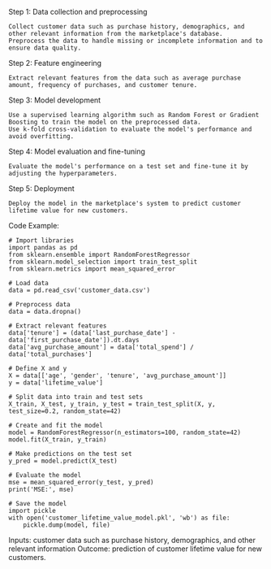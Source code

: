 Step 1: Data collection and preprocessing

    Collect customer data such as purchase history, demographics, and other relevant information from the marketplace's database.
    Preprocess the data to handle missing or incomplete information and to ensure data quality.

Step 2: Feature engineering

    Extract relevant features from the data such as average purchase amount, frequency of purchases, and customer tenure.

Step 3: Model development

    Use a supervised learning algorithm such as Random Forest or Gradient Boosting to train the model on the preprocessed data.
    Use k-fold cross-validation to evaluate the model's performance and avoid overfitting.

Step 4: Model evaluation and fine-tuning

    Evaluate the model's performance on a test set and fine-tune it by adjusting the hyperparameters.

Step 5: Deployment

    Deploy the model in the marketplace's system to predict customer lifetime value for new customers.

Code Example:

    # Import libraries
    import pandas as pd
    from sklearn.ensemble import RandomForestRegressor
    from sklearn.model_selection import train_test_split
    from sklearn.metrics import mean_squared_error

    # Load data
    data = pd.read_csv('customer_data.csv')

    # Preprocess data
    data = data.dropna()

    # Extract relevant features
    data['tenure'] = (data['last_purchase_date'] - data['first_purchase_date']).dt.days
    data['avg_purchase_amount'] = data['total_spend'] / data['total_purchases']

    # Define X and y
    X = data[['age', 'gender', 'tenure', 'avg_purchase_amount']]
    y = data['lifetime_value']

    # Split data into train and test sets
    X_train, X_test, y_train, y_test = train_test_split(X, y, test_size=0.2, random_state=42)

    # Create and fit the model
    model = RandomForestRegressor(n_estimators=100, random_state=42)
    model.fit(X_train, y_train)

    # Make predictions on the test set
    y_pred = model.predict(X_test)

    # Evaluate the model
    mse = mean_squared_error(y_test, y_pred)
    print('MSE:', mse)

    # Save the model
    import pickle
    with open('customer_lifetime_value_model.pkl', 'wb') as file:
        pickle.dump(model, file)

Inputs: customer data such as purchase history, demographics, and other relevant information
Outcome: prediction of customer lifetime value for new customers.
